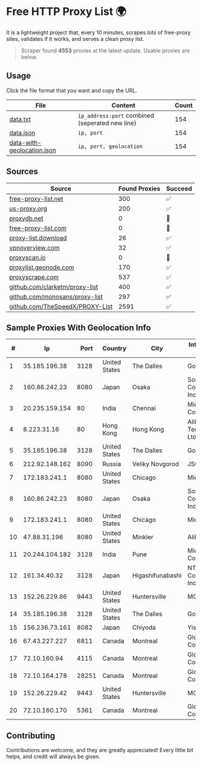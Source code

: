 
# Free HTTP Proxy List 🌍

It is a lightweight project that, every 10 minutes, scrapes lots of free-proxy sites, validates if it works, and serves a clean proxy list.


> Scraper found **4553** proxies at the latest update. Usable proxies are below.

## Usage

Click the file format that you want and copy the URL.


|File|Content|Count|
|----|-------|-----|
|[data.txt](https://raw.githubusercontent.com/themiralay/Proxy-List-World/master/data.txt)|`ip_address:port` combined (seperated new line)|154|
|[data.json](https://raw.githubusercontent.com/themiralay/Proxy-List-World/master/data.json)|`ip, port`|154|
|[data-with-geolocation.json](https://raw.githubusercontent.com/themiralay/Proxy-List-World/master/data-with-geolocation.json)|`ip, port, geolocation`|154|

## Sources

|Source|Found Proxies|Succeed|
|------|-------------|-------|
|[free-proxy-list.net](https://free-proxy-list.net)|300|✅|
|[us-proxy.org](https://www.us-proxy.org)|200|✅|
|[proxydb.net](http://proxydb.net)|0|🚫|
|[free-proxy-list.com](https://free-proxy-list.com/?page=&port=&type%5B%5D=http&type%5B%5D=https&up_time=0&search=Search)|0|🚫|
|[proxy-list.download](https://www.proxy-list.download/HTTP)|26|✅|
|[vpnoverview.com](https://vpnoverview.com/privacy/anonymous-browsing/free-proxy-servers)|32|✅|
|[proxyscan.io](https://www.proxyscan.io)|0|🚫|
|[proxylist.geonode.com](https://proxylist.geonode.com/api/proxy-list?limit=300&page=1&sort_by=lastChecked&sort_type=desc&protocols=http,https)|170|✅|
|[proxyscrape.com](https://api.proxyscrape.com/v2/?request=displayproxies&protocol=http&timeout=10000&country=all&ssl=all&anonymity=all)|537|✅|
|[github.com/clarketm/proxy-list](https://raw.githubusercontent.com/clarketm/proxy-list/master/proxy-list-raw.txt)|400|✅|
|[github.com/monosans/proxy-list](https://raw.githubusercontent.com/monosans/proxy-list/main/proxies/http.txt)|297|✅|
|[github.com/TheSpeedX/PROXY-List](https://raw.githubusercontent.com/TheSpeedX/PROXY-List/master/http.txt)|2591|✅|


## Sample Proxies With Geolocation Info

|#|Ip|Port|Country|City|Internet Service Provider|
|-|--|----|-------|----|-------------------------|
|1|35.185.196.38|3128|United States|The Dalles|Google LLC|
|2|160.86.242.23|8080|Japan|Osaka|Sony Network Communications Inc|
|3|20.235.159.154|80|India|Chennai|Microsoft Corporation|
|4|8.223.31.16|80|Hong Kong|Hong Kong|Alibaba (US) Technology Co., Ltd.|
|5|35.185.196.38|3128|United States|The Dalles|Google LLC|
|6|212.92.148.162|8090|Russia|Veliky Novgorod|JSC Vimpelcom|
|7|172.183.241.1|8080|United States|Chicago|Microsoft|
|8|160.86.242.23|8080|Japan|Osaka|Sony Network Communications Inc|
|9|172.183.241.1|8080|United States|Chicago|Microsoft|
|10|47.88.31.196|8080|United States|Minkler|Alibaba.com LLC|
|11|20.244.104.182|3128|India|Pune|Microsoft Corporation|
|12|161.34.40.32|3128|Japan|Higashifunabashi|NTT PC Communications, Inc.|
|13|152.26.229.86|9443|United States|Huntersville|MCNC|
|14|35.185.196.38|3128|United States|The Dalles|Google LLC|
|15|156.236.73.161|8082|Japan|Chiyoda|Yisu Cloud|
|16|67.43.227.227|6811|Canada|Montreal|GloboTech Communications|
|17|72.10.160.94|4115|Canada|Montreal|GloboTech Communications|
|18|72.10.164.178|28251|Canada|Montreal|GloboTech Communications|
|19|152.26.229.42|9443|United States|Huntersville|MCNC|
|20|72.10.160.170|5361|Canada|Montreal|GloboTech Communications|



## Contributing

Contributions are welcome, and they are greatly appreciated! Every
little bit helps, and credit will always be given.

